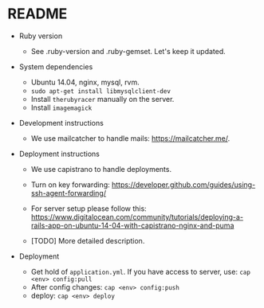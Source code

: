 # README

* Ruby version 
    * See .ruby-version and .ruby-gemset. Let's keep it updated.

* System dependencies
    * Ubuntu 14.04, nginx, mysql, rvm.
    * `sudo apt-get install libmysqlclient-dev`
    * Install `therubyracer` manually on the server.
    * Install `imagemagick`
    
* Development instructions
    * We use mailcatcher to handle mails: https://mailcatcher.me/.

* Deployment instructions
    * We use capistrano to handle deployments.
    * Turn on key forwarding: https://developer.github.com/guides/using-ssh-agent-forwarding/
    * For server setup please follow this: https://www.digitalocean.com/community/tutorials/deploying-a-rails-app-on-ubuntu-14-04-with-capistrano-nginx-and-puma
        
    * [TODO] More detailed description.
    
* Deployment
    * Get hold of `application.yml`. If you have access to server, use: `cap <env> config:pull`
    * After config changes: `cap <env> config:push`
    * deploy: `cap <env> deploy`
